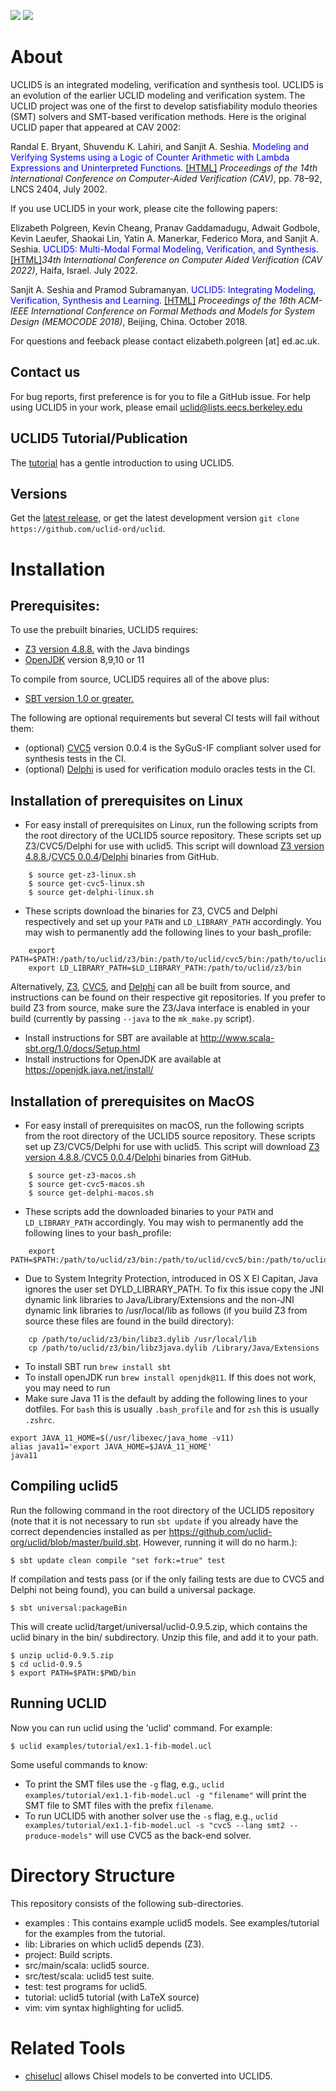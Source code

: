 <a href="https://travis-ci.org/uclid-org/uclid"><img src="https://travis-ci.org/uclid-org/uclid.svg?branch=master"></a>
![](https://github.com/uclid-org/uclid/workflows/Uclid%20CI/badge.svg)

# About

UCLID5 is an integrated modeling, verification and synthesis tool. UCLID5 is an evolution of the earlier UCLID modeling and verification system. The UCLID project was one of the first to develop satisfiability modulo theories (SMT) solvers and SMT-based verification methods. Here is the original UCLID paper that appeared at CAV 2002:

Randal E. Bryant, Shuvendu K. Lahiri, and Sanjit A. Seshia. <font color="blue">Modeling and Verifying Systems using a Logic of Counter Arithmetic with Lambda Expressions and Uninterpreted Functions.</font> [\[HTML\]](https://people.eecs.berkeley.edu/~sseshia/pubs/b2hd-bryant-cav02.html)
*Proceedings of the 14th International Conference on Computer-Aided Verification (CAV)*, pp. 78–92, LNCS 2404, July 2002.

If you use UCLID5 in your work, please cite the following papers:

Elizabeth Polgreen, Kevin Cheang, Pranav Gaddamadugu, Adwait Godbole, Kevin Laeufer, Shaokai Lin, Yatin A. Manerkar, Federico Mora, and Sanjit A. Seshia. <font color="blue">UCLID5: Multi-Modal Formal Modeling, Verification, and Synthesis.</font> [\[HTML\]](https://people.eecs.berkeley.edu/~sseshia/pubs/b2hd-polgreen-cav22.html)*34th International Conference on Computer Aided Verification (CAV 2022)*, Haifa, Israel. July 2022.


Sanjit A. Seshia and Pramod Subramanyan. <font color="blue">UCLID5: Integrating Modeling, Verification, Synthesis and Learning.</font> [\[HTML\]](https://people.eecs.berkeley.edu/~sseshia/pubs/b2hd-seshia-memocode18.html)
*Proceedings of the 16th ACM-IEEE International Conference on Formal Methods and Models for System Design (MEMOCODE 2018)*, Beijing, China. October 2018.

For questions and feeback please contact elizabeth.polgreen [at] ed.ac.uk.


## Contact us

For bug reports, first preference is for you to file a GitHub issue. For help using UCLID5 in your work, please email uclid@lists.eecs.berkeley.edu



## UCLID5 Tutorial/Publication

The [tutorial](https://github.com/uclid-org/uclid/blob/master/tutorial/tutorial.pdf) has a gentle introduction to using UCLID5.


## Versions

Get the [latest release](https://github.com/uclid-org/uclid/releases), or get the latest development version `git clone https://github.com/uclid-ord/uclid`.

# Installation

## Prerequisites:
To use the prebuilt binaries, UCLID5 requires:
- [Z3 version 4.8.8.](https://github.com/Z3Prover/z3/releases/tag/z3-4.8.8) with the Java bindings
- [OpenJDK](https://openjdk.java.net/) version 8,9,10 or 11

To compile from source, UCLID5 requires all of the above plus:
- [SBT version 1.0 or greater.](https://www.scala-sbt.org/download.html)

The following are optional requirements but several CI tests will fail without them:
- (optional) [CVC5](https://github.com/cvc5/cvc5) version 0.0.4 is the SyGuS-IF compliant solver used for synthesis tests in the CI.
- (optional) [Delphi](https://github.com/polgreen/delphi) is used for verification modulo oracles tests in the CI.


## Installation of prerequisites on Linux
- For easy install of prerequisites on Linux, run the following scripts from the root directory of the UCLID5 source repository. These scripts set up Z3/CVC5/Delphi for use with uclid5. This script will download [Z3 version 4.8.8.](https://github.com/Z3Prover/z3/releases/tag/z3-4.8.8)/[CVC5 0.0.4](https://github.com/cvc5/cvc5/releases/tag/cvc5-0.0.4)/[Delphi](https://github.com/polgreen/delphi/releases/tag/0.1) binaries from GitHub.
~~~
    $ source get-z3-linux.sh
    $ source get-cvc5-linux.sh
    $ source get-delphi-linux.sh
~~~
- These scripts download the binaries for Z3, CVC5 and Delphi respectively and set up your `PATH` and `LD_LIBRARY_PATH` accordingly.
You may wish to permanently add the following lines to your bash_profile:
~~~
    export PATH=$PATH:/path/to/uclid/z3/bin:/path/to/uclid/cvc5/bin:/path/to/uclid/delphi/bin:/path/to/uclid/oracles
    export LD_LIBRARY_PATH=$LD_LIBRARY_PATH:/path/to/uclid/z3/bin
~~~

Alternatively, [Z3](https://github.com/Z3Prover/z3), [CVC5](https://github.com/cvc5/cvc5), and [Delphi](https://github.com/polgreen/delphi) can all be built from source, and instructions can be found on their respective git repositories. If you prefer to build Z3 from source, make sure the Z3/Java interface is enabled in your build (currently by passing `--java` to the `mk_make.py` script).

- Install instructions for SBT are available at http://www.scala-sbt.org/1.0/docs/Setup.html
- Install instructions for OpenJDK are available at https://openjdk.java.net/install/

## Installation of prerequisites on MacOS
- For easy install of prerequisites on macOS, run the following scripts from the root directory of the UCLID5 source repository. These scripts set up Z3/CVC5/Delphi for use with uclid5. This script will download [Z3 version 4.8.8.](https://github.com/Z3Prover/z3/releases/tag/z3-4.8.8)/[CVC5 0.0.4](https://github.com/cvc5/cvc5/releases/tag/cvc5-0.0.4)/[Delphi](https://github.com/polgreen/delphi/releases/tag/0.1) binaries from GitHub.
~~~
    $ source get-z3-macos.sh
    $ source get-cvc5-macos.sh
    $ source get-delphi-macos.sh
~~~
- These scripts add the downloaded binaries to your `PATH` and `LD_LIBRARY_PATH` accordingly. You may wish to permanently add the following lines to your bash_profile:
~~~
    export PATH=$PATH:/path/to/uclid/z3/bin:/path/to/uclid/cvc5/bin:/path/to/uclid/delphi/bin:/path/to/uclid/oracles
~~~
- Due to System Integrity Protection, introduced in OS X El Capitan, Java ignores the user set DYLD_LIBRARY_PATH. To fix this issue copy the JNI dynamic link libraries to Java/Library/Extensions and the non-JNI dynamic link libraries to /usr/local/lib as follows (if you build Z3 from source these files are found in the build directory):
~~~
    cp /path/to/uclid/z3/bin/libz3.dylib /usr/local/lib
    cp /path/to/uclid/z3/bin/libz3java.dylib /Library/Java/Extensions
~~~

- To install SBT run `brew install sbt`
- To install openJDK run `brew install openjdk@11`. If this does not work, you may need to run
- Make sure Java 11 is the default by adding the following lines to your dotfiles. For `bash` this is usually `.bash_profile` and for `zsh` this is usually `.zshrc`.
```
export JAVA_11_HOME=$(/usr/libexec/java_home -v11)
alias java11='export JAVA_HOME=$JAVA_11_HOME'
java11
```

## Compiling uclid5

Run the following command in the root directory of the UCLID5 repository (note that it is not necessary to run `sbt update` if you already have the correct dependencies installed as per https://github.com/uclid-org/uclid/blob/master/build.sbt. However, running it will do no harm.):

    $ sbt update clean compile "set fork:=true" test

If compilation and tests pass (or if the only failing tests are due to CVC5 and Delphi not being found), you can build a universal package.

    $ sbt universal:packageBin

This will create uclid/target/universal/uclid-0.9.5.zip, which contains the uclid binary in the bin/ subdirectory. Unzip this file, and add it to your path.

    $ unzip uclid-0.9.5.zip
    $ cd uclid-0.9.5
    $ export PATH=$PATH:$PWD/bin

## Running UCLID

Now you can run uclid using the 'uclid' command. For example:

    $ uclid examples/tutorial/ex1.1-fib-model.ucl

 Some useful commands to know:
 - To print the SMT files use the `-g` flag, e.g., `uclid examples/tutorial/ex1.1-fib-model.ucl -g "filename"` will print the SMT file to SMT files with the prefix `filename`.
 - To run UCLID5 with another solver use the `-s` flag, e.g., `uclid examples/tutorial/ex1.1-fib-model.ucl -s "cvc5 --lang smt2 --produce-models"` will use CVC5 as the back-end solver.

# Directory Structure

This repository consists of the following sub-directories.
 - examples : This contains example uclid5 models. See examples/tutorial for the examples from the tutorial.
 - lib: Libraries on which uclid5 depends (Z3).
 - project: Build scripts.
 - src/main/scala: uclid5 source.
 - src/test/scala: uclid5 test suite.
 - test: test programs for uclid5.
 - tutorial: uclid5 tutorial (with LaTeX source)
 - vim: vim syntax highlighting for uclid5.

# Related Tools

* [chiselucl](https://github.com/uclid-org/chiselucl) allows Chisel models to be converted into UCLID5.
